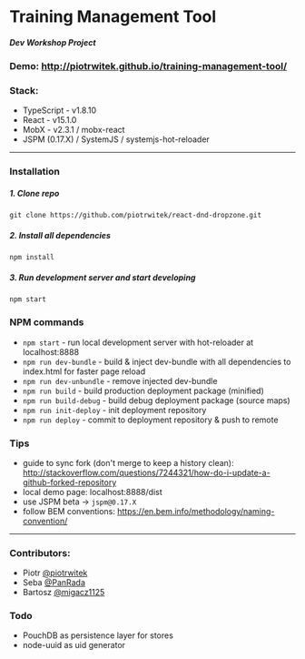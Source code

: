 # Training Management Tool
##### Dev Workshop Project
### Demo: http://piotrwitek.github.io/training-management-tool/

### Stack:
- TypeScript - v1.8.10
- React - v15.1.0
- MobX - v2.3.1 / mobx-react
- JSPM (0.17.X) / SystemJS / systemjs-hot-reloader

---

### Installation
  
##### 1. Clone repo
    git clone https://github.com/piotrwitek/react-dnd-dropzone.git

##### 2. Install all dependencies
    npm install

##### 3. Run development server and start developing
    npm start

### NPM commands
- `npm start` - run local development server with hot-reloader at localhost:8888
- `npm run dev-bundle` - build & inject dev-bundle with all dependencies to index.html for faster page reload
- `npm run dev-unbundle` - remove injected dev-bundle
- `npm run build` - build production deployment package (minified)
- `npm run build-debug` - build debug deployment package (source maps)
- `npm run init-deploy` - init deployment repository
- `npm run deploy` - commit to deployment repository & push to remote

### Tips
- guide to sync fork (don't merge to keep a history clean): http://stackoverflow.com/questions/7244321/how-do-i-update-a-github-forked-repository
- local demo page: localhost:8888/dist
- use JSPM beta -> `jspm@0.17.X`
- follow BEM conventions: https://en.bem.info/methodology/naming-convention/

---

### Contributors:
- Piotr [@piotrwitek](https://github.com/piotrwitek)
- Seba [@PanRada](https://github.com/PanRada)
- Bartosz [@migacz1125](https://github.com/migacz1125)

### Todo
- PouchDB as persistence layer for stores
- node-uuid as uid generator
